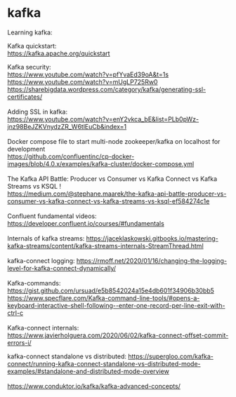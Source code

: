 # kafka
Learning kafka:

Kafka quickstart: </br>
            https://kafka.apache.org/quickstart</br>

Kafka security: </br> https://www.youtube.com/watch?v=pfYvaEd39oA&t=1s </br>
                https://www.youtube.com/watch?v=mUgLP725Rw0 </br>
                https://sharebigdata.wordpress.com/category/kafka/generating-ssl-certificates/ </br>
</br>
Adding SSL in kafka: </br>https://www.youtube.com/watch?v=enY2vkca_bE&list=PLb0pWz-jnz98BeJZKVnydzZR_W6tlEuCb&index=1 </br>
</br>
Docker compose file to start multi-node zookeeper/kafka on localhost for development</br>
https://github.com/confluentinc/cp-docker-images/blob/4.0.x/examples/kafka-cluster/docker-compose.yml </br>
</br>
The Kafka API Battle: Producer vs Consumer vs Kafka Connect vs Kafka Streams vs KSQL ! </br>
https://medium.com/@stephane.maarek/the-kafka-api-battle-producer-vs-consumer-vs-kafka-connect-vs-kafka-streams-vs-ksql-ef584274c1e </br>
</br>
Confluent fundamental videos: https://developer.confluent.io/courses/#fundamentals </br>
</br>
Internals of kafka streams: https://jaceklaskowski.gitbooks.io/mastering-kafka-streams/content/kafka-streams-internals-StreamThread.html </br>
</br>
kafka-connect logging: https://rmoff.net/2020/01/16/changing-the-logging-level-for-kafka-connect-dynamically/</br>
</br>
Kafka-commands: https://gist.github.com/ursuad/e5b8542024a15e4db601f34906b30bb5 </br>
https://www.specflare.com/Kafka-command-line-tools/#opens-a-keyboard-interactive-shell-following--enter-one-record-per-line-exit-with-ctrl-c </br>
</br>
Kafka-connect internals: https://www.javierholguera.com/2020/06/02/kafka-connect-offset-commit-errors-i/ </br>

kafka-connect standalone vs distributed: https://supergloo.com/kafka-connect/running-kafka-connect-standalone-vs-distributed-mode-examples/#standalone-and-distributed-mode-overview </br>
</br>
https://www.conduktor.io/kafka/kafka-advanced-concepts/ </br>
